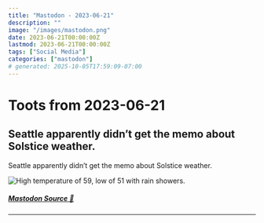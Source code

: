 ```yaml
---
title: "Mastodon - 2023-06-21"
description: ""
image: "/images/mastodon.png"
date: 2023-06-21T00:00:00Z
lastmod: 2023-06-21T00:00:00Z
tags: ["Social Media"]
categories: ["mastodon"]
# generated: 2025-10-05T17:59:09-07:00
---
```


# Toots from 2023-06-21

## Seattle apparently didn’t get the memo about Solstice weather.

Seattle apparently didn’t get the memo about Solstice weather.

![High temperature of 59, low of 51 with rain showers. ](/mastodon/media/d10a8724d091be6c.jpeg)

##### [Mastodon Source 🐘](https://hachyderm.io/@mweagle/110580389185625789)

---

